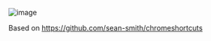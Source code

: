 ![image](https://user-images.githubusercontent.com/32501733/188302198-0a1e2f1d-be7a-4be4-9a29-d1b4c0609ac6.png)

Based on https://github.com/sean-smith/chromeshortcuts
